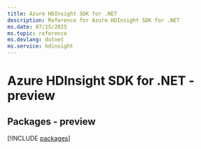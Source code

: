 ```yaml
---
title: Azure HDInsight SDK for .NET
description: Reference for Azure HDInsight SDK for .NET
ms.date: 07/15/2025
ms.topic: reference
ms.devlang: dotnet
ms.service: hdinsight
---
```

# Azure HDInsight SDK for .NET - preview
## Packages - preview
[!INCLUDE [packages](hdinsight-index.md)]